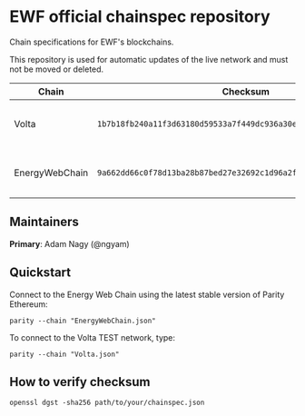 # EWF official chainspec repository
Chain specifications for EWF's blockchains.

This repository is used for automatic updates of the live network and must not be moved or deleted.

|      Chain       |                              Checksum                              |   URL   |
| ---------------- |:-----------------------------------------------------------------: | :------ |
| Volta            | `1b7b18fb240a11f3d63180d59533a7f449dc936a30ec9c802d704392463f6925` | [https://raw.githubusercontent.com/energywebfoundation/ewf-chainspec/master/Volta.json](https://raw.githubusercontent.com/energywebfoundation/ewf-chainspec/master/Volta.json) |
| EnergyWebChain   | `9a662dd66c0f78d13ba28b87bed27e32692c1d96a2f7e58ea60bc277e1cab57e` | [https://raw.githubusercontent.com/energywebfoundation/ewf-chainspec/master/EnergyWebChain.json](https://raw.githubusercontent.com/energywebfoundation/ewf-chainspec/master/EnergyWebChain.json) |

## Maintainers
**Primary**: Adam Nagy (@ngyam)

## Quickstart
Connect to the Energy Web Chain using the latest stable version of Parity Ethereum:
```
parity --chain "EnergyWebChain.json"
```

To connect to the Volta TEST network, type:
```
parity --chain "Volta.json"
```

## How to verify checksum
```
openssl dgst -sha256 path/to/your/chainspec.json
```

